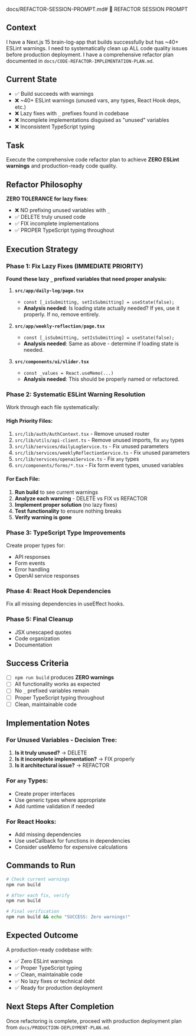 docs/REFACTOR-SESSION-PROMPT.md# 🔧 REFACTOR SESSION PROMPT

## Context
I have a Next.js 15 brain-log-app that builds successfully but has ~40+ ESLint warnings. I need to systematically clean up ALL code quality issues before production deployment. I have a comprehensive refactor plan documented in `docs/CODE-REFACTOR-IMPLEMENTATION-PLAN.md`.

## Current State
- ✅ Build succeeds with warnings
- ❌ ~40+ ESLint warnings (unused vars, any types, React Hook deps, etc.)
- ❌ Lazy fixes with `_` prefixes found in codebase
- ❌ Incomplete implementations disguised as "unused" variables
- ❌ Inconsistent TypeScript typing

## Task
Execute the comprehensive code refactor plan to achieve **ZERO ESLint warnings** and production-ready code quality.

## Refactor Philosophy
**ZERO TOLERANCE for lazy fixes**:
- ❌ NO prefixing unused variables with `_`
- ✅ DELETE truly unused code
- ✅ FIX incomplete implementations  
- ✅ PROPER TypeScript typing throughout

## Execution Strategy

### Phase 1: Fix Lazy Fixes (IMMEDIATE PRIORITY)
**Found these lazy `_` prefixed variables that need proper analysis:**

1. **`src/app/daily-log/page.tsx`**
   - `const [_isSubmitting, setIsSubmitting] = useState(false);`
   - **Analysis needed**: Is loading state actually needed? If yes, use it properly. If no, remove entirely.

2. **`src/app/weekly-reflection/page.tsx`**
   - `const [_isSubmitting, setIsSubmitting] = useState(false);`
   - **Analysis needed**: Same as above - determine if loading state is needed.

3. **`src/components/ui/slider.tsx`**
   - `const _values = React.useMemo(...)`
   - **Analysis needed**: This should be properly named or refactored.

### Phase 2: Systematic ESLint Warning Resolution
Work through each file systematically:

#### High Priority Files:
1. `src/lib/auth/AuthContext.tsx` - Remove unused router
2. `src/lib/utils/api-client.ts` - Remove unused imports, fix `any` types
3. `src/lib/services/dailyLogService.ts` - Fix unused parameters
4. `src/lib/services/weeklyReflectionService.ts` - Fix unused parameters
5. `src/lib/services/openaiService.ts` - Fix `any` types
6. `src/components/forms/*.tsx` - Fix form event types, unused variables

#### For Each File:
1. **Run build** to see current warnings
2. **Analyze each warning** - DELETE vs FIX vs REFACTOR
3. **Implement proper solution** (no lazy fixes)
4. **Test functionality** to ensure nothing breaks
5. **Verify warning is gone**

### Phase 3: TypeScript Type Improvements
Create proper types for:
- API responses
- Form events  
- Error handling
- OpenAI service responses

### Phase 4: React Hook Dependencies
Fix all missing dependencies in useEffect hooks.

### Phase 5: Final Cleanup
- JSX unescaped quotes
- Code organization
- Documentation

## Success Criteria
- [ ] `npm run build` produces **ZERO warnings**
- [ ] All functionality works as expected
- [ ] No `_` prefixed variables remain
- [ ] Proper TypeScript typing throughout
- [ ] Clean, maintainable code

## Implementation Notes

### For Unused Variables - Decision Tree:
1. **Is it truly unused?** → DELETE
2. **Is it incomplete implementation?** → FIX properly
3. **Is it architectural issue?** → REFACTOR

### For `any` Types:
- Create proper interfaces
- Use generic types where appropriate
- Add runtime validation if needed

### For React Hooks:
- Add missing dependencies
- Use useCallback for functions in dependencies
- Consider useMemo for expensive calculations

## Commands to Run
```bash
# Check current warnings
npm run build

# After each fix, verify
npm run build

# Final verification
npm run build && echo "SUCCESS: Zero warnings!"
```

## Expected Outcome
A production-ready codebase with:
- ✅ Zero ESLint warnings
- ✅ Proper TypeScript typing
- ✅ Clean, maintainable code
- ✅ No lazy fixes or technical debt
- ✅ Ready for production deployment

## Next Steps After Completion
Once refactoring is complete, proceed with production deployment plan from `docs/PRODUCTION-DEPLOYMENT-PLAN.md`.
